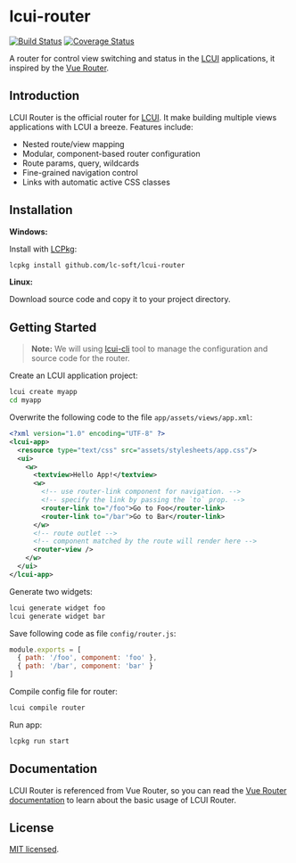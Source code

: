 # lcui-router

[![Build Status](https://travis-ci.org/lc-soft/lcui-router.svg?branch=master)](https://travis-ci.org/lc-soft/lcui-router)
[![Coverage Status](https://coveralls.io/repos/github/lc-soft/lcui-router/badge.svg?branch=master)](https://coveralls.io/github/lc-soft/lcui-router?branch=master)

A router for control view switching and status in the [LCUI](https://github.com/lc-soft/LCUI) applications, it inspired by the [Vue Router](https://github.com/vuejs/vue-router/blob/dev/dist/vue-router.esm.js).

## Introduction

LCUI Router is the official router for [LCUI](https://github.com/lc-soft/LCUI). It make building multiple views applications with LCUI a breeze. Features include:

- Nested route/view mapping
- Modular, component-based router configuration
- Route params, query, wildcards
- Fine-grained navigation control
- Links with automatic active CSS classes

## Installation

**Windows:**

Install with [LCPkg](https://github.com/lc-soft/lcpkg):

```bash
lcpkg install github.com/lc-soft/lcui-router
```

**Linux:**

Download source code and copy it to your project directory.

## Getting Started

> **Note:** We will using [lcui-cli](https://github.com/lc-ui/lcui-cli) tool to manage the configuration and source code for the router.

Create an LCUI application project:

``` bash
lcui create myapp
cd myapp
```

Overwrite the following code to the file `app/assets/views/app.xml`:

```xml
<?xml version="1.0" encoding="UTF-8" ?>
<lcui-app>
  <resource type="text/css" src="assets/stylesheets/app.css"/>
  <ui>
    <w>
      <textview>Hello App!</textview>
      <w>
        <!-- use router-link component for navigation. -->
        <!-- specify the link by passing the `to` prop. -->
        <router-link to="/foo">Go to Foo</router-link>
        <router-link to="/bar">Go to Bar</router-link>
      </w>
      <!-- route outlet -->
      <!-- component matched by the route will render here -->
      <router-view />
    </w>
  </ui>
</lcui-app>
```

Generate two widgets:

```bash
lcui generate widget foo
lcui generate widget bar
```

Save following code as file `config/router.js`:

```js
module.exports = [
  { path: '/foo', component: 'foo' },
  { path: '/bar', component: 'bar' }
]
```

Compile config file for router:

```bash
lcui compile router
```

Run app:

``` bash
lcpkg run start
```

## Documentation

LCUI Router is referenced from Vue Router, so you can read the [Vue Router documentation](https://router.vuejs.org/) to learn about the basic usage of LCUI Router.

## License

[MIT licensed](LICENSE).
